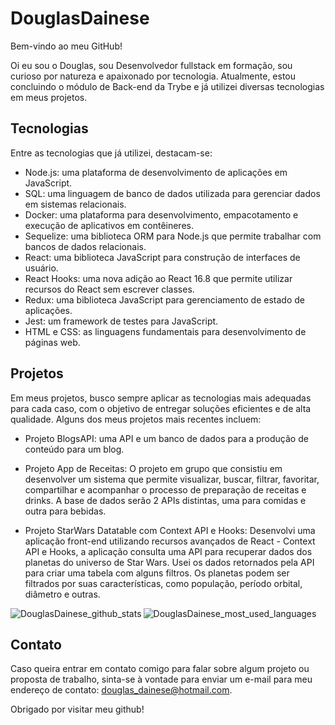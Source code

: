 # DouglasDainese

Bem-vindo ao meu GitHub! 

Oi eu sou o Douglas, sou Desenvolvedor fullstack em formação, sou curioso por natureza e apaixonado por tecnologia. Atualmente, estou concluindo o módulo de Back-end da Trybe e já utilizei diversas tecnologias em meus projetos.

## Tecnologias

Entre as tecnologias que já utilizei, destacam-se:

- Node.js: uma plataforma de desenvolvimento de aplicações em JavaScript.
- SQL: uma linguagem de banco de dados utilizada para gerenciar dados em sistemas relacionais.
- Docker: uma plataforma para desenvolvimento, empacotamento e execução de aplicativos em contêineres.
- Sequelize: uma biblioteca ORM para Node.js que permite trabalhar com bancos de dados relacionais.
- React: uma biblioteca JavaScript para construção de interfaces de usuário.
- React Hooks: uma nova adição ao React 16.8 que permite utilizar recursos do React sem escrever classes.
- Redux: uma biblioteca JavaScript para gerenciamento de estado de aplicações.
- Jest: um framework de testes para JavaScript.
- HTML e CSS: as linguagens fundamentais para desenvolvimento de páginas web.

## Projetos

Em meus projetos, busco sempre aplicar as tecnologias mais adequadas para cada caso, com o objetivo de entregar soluções eficientes e de alta qualidade. Alguns dos meus projetos mais recentes incluem:

- Projeto BlogsAPI: uma API e um banco de dados para a produção de conteúdo para um blog.

- Projeto App de Receitas: O projeto em grupo que consistiu em desenvolver um sistema que permite visualizar, buscar, filtrar, favoritar, compartilhar e acompanhar o processo de preparação de receitas e drinks. A base de dados serão 2 APIs distintas, uma para comidas e outra para bebidas.

- Projeto StarWars Datatable com Context API e Hooks:  Desenvolvi uma aplicação front-end utilizando recursos avançados de React - Context API e Hooks, a aplicação consulta uma API para recuperar dados dos planetas do universo de Star Wars. Usei os dados retornados pela API para criar uma tabela com alguns filtros. Os planetas podem ser filtrados por suas características, como população, período orbital, diâmetro e outras.

<p>
  <img align="left" src="https://github-readme-stats.vercel.app/api?username=DouglasDainese&repo=github-readme-stats&count_private=true&show_icons=true&theme=vision-friendly-dark&include_all_commits=true" alt="DouglasDainese_github_stats" />
</p>
<p>
  <img align="center" src="https://github-readme-stats.vercel.app/api/top-langs/?username=DouglasDainese&theme=vision-friendly-dark&layout=compact" alt="DouglasDainese_most_used_languages" />
</p>

## Contato

Caso queira entrar em contato comigo para falar sobre algum projeto ou proposta de trabalho, sinta-se à vontade para enviar um e-mail para meu endereço de contato: [douglas_dainese@hotmail.com](mailto:douglas_dainese@hotmail.com).

Obrigado por visitar meu github!
